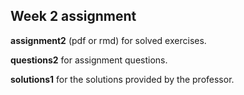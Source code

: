 ## Week 2 assignment

__assignment2__ (pdf or rmd) for solved exercises.

__questions2__ for assignment questions.

__solutions1__ for the solutions provided by the professor.
